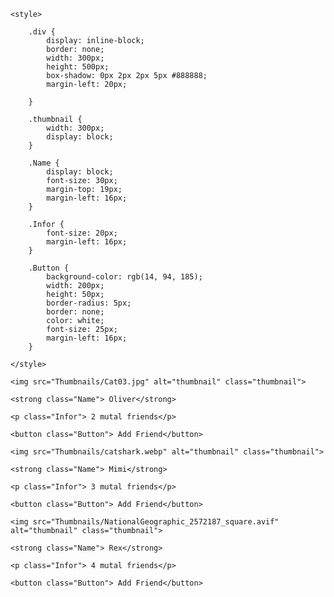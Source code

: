 <!DOCTYPE html>

<html>

<head>

    <style>

        .div {
            display: inline-block;
            border: none;
            width: 300px;
            height: 500px;
            box-shadow: 0px 2px 2px 5px #888888;
            margin-left: 20px;

        }

        .thumbnail {
            width: 300px;
            display: block;
        }

        .Name {
            display: block;
            font-size: 30px;
            margin-top: 19px;
            margin-left: 16px;
        }

        .Infor {
            font-size: 20px;
            margin-left: 16px;
        }

        .Button {
            background-color: rgb(14, 94, 185);
            width: 200px;
            height: 50px;
            border-radius: 5px;
            border: none;
            color: white;
            font-size: 25px;
            margin-left: 16px;
        }
        
    </style>

</head>

<body>

<div class="div">

    <img src="Thumbnails/Cat03.jpg" alt="thumbnail" class="thumbnail">

    <strong class="Name"> Oliver</strong>

    <p class="Infor"> 2 mutal friends</p>

    <button class="Button"> Add Friend</button>
    
</div>

<div class="div">

    <img src="Thumbnails/catshark.webp" alt="thumbnail" class="thumbnail">

    <strong class="Name"> Mimi</strong>

    <p class="Infor"> 3 mutal friends</p>

    <button class="Button"> Add Friend</button>
    
</div>

<div class="div">

    <img src="Thumbnails/NationalGeographic_2572187_square.avif" alt="thumbnail" class="thumbnail">

    <strong class="Name"> Rex</strong>

    <p class="Infor"> 4 mutal friends</p>

    <button class="Button"> Add Friend</button>
    
</div>

</body>

</html>
